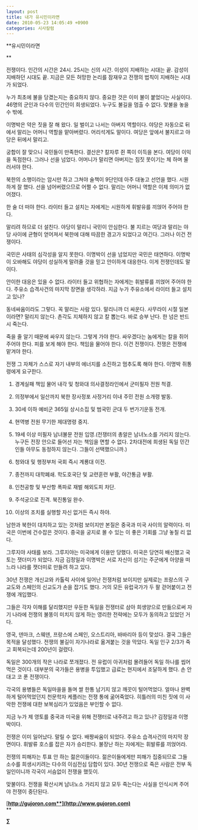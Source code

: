 ```yaml
---
layout: post
title: 내가 유시민이라면
date: 2010-05-23 14:05:49 +0900
categories: 시사칼럼
---
```

  
**유시민이라면  
  
** 

전쟁이다. 인간의 시간은 24시. 25시는 신의 시간. 이성이 지배하는 시대는 끝. 감성이 지배하던 시대도 끝. 지금은 모든 허망한 논리를 잠재우고 전쟁의 법칙이 지배하는 시대가 되었다. 



누가 최초에 불을 당겼는지는 중요하지 않다. 중요한 것은 이미 불이 붙었다는 사실이다. 46명의 군인과 다수의 민간인이 희생되었다. 누구도 불길을 멈출 수 없다. 맞불을 놓을 수 밖에.



이명박은 약은 짓을 잘 해 왔다. 일 벌이고 나서는 아버지 역할이다. 야당은 자동으로 뒤에서 말리는 어머니 역할을 맡아버렸다. 어리석게도 말이다. 여당은 앞에서 불지르고 야당은 뒤에서 말리고. 



궁합이 잘 맞으니 국민들이 만족한다. 결산은? 칼자루 쥔 쪽이 이득을 본다. 여당이 이익을 독점한다. 그러나 선을 넘었다. 어머니가 말리면 아버지는 짐짓 못이기는 체 하며 물러서야 한다.



북한의 소행이라는 암시만 하고 그쳐야 술책이 9단인데 아주 대놓고 선언을 했다. 시원하게 잘 했다. 선을 넘어버렸으므로 어쩔 수 없다. 말리는 어머니 역할은 이제 의미가 없어졌다.



한 술 더 떠야 한다. 라이터 들고 설치는 자에게는 시원하게 휘발유를 끼얹어 주어야 한다. 



말리려 하므로 더 설친다. 야당이 말리니 국민이 안심한다. 불 지르는 여당과 말리는 야당 사이에 균형이 얻어져서 북한에 대해 따끔한 경고가 되었다고 여긴다. 그러나 이건 전쟁이다.



국민은 사태의 심각성을 알지 못한다. 이명박이 선을 넘었지만 국민은 태연하다. 이명박이 오바해도 야당이 성실하게 말려줄 것을 믿고 안이하게 대응한다. 이게 전쟁인데도 말이다.



안이한 대응은 있을 수 없다. 라이터 들고 위협하는 자에게는 휘발류를 끼얹어 주어야 한다. 주유소 습격사건의 마지막 장면을 생각하라. 지금 누가 주유소에서 라이터 들고 설치고 있나?



동네싸움이라도 그렇다. 꼭 말리는 사람 있다. 말리니까 더 싸운다. 사무라이 시절 일본이라면? 말리지 않는다. 촌각도 지체하지 않고 칼 뽑는다. 바로 승부 난다. 한 넘은 반드시 죽는다. 



죽을 줄 알기 때문에 싸우지 않는다. 그렇게 가야 한다. 싸우겠다는 놈에게는 칼을 쥐어주어야 한다. 피를 보게 해야 한다. 책임을 물어야 한다. 이건 전쟁이다. 전쟁은 전쟁에 맡겨야 한다.



전쟁 그 자체가 스스로 자기 내부의 에너지를 소진하고 멈추도록 해야 한다. 이명박 쥐통령에게 요구한다.



1) 경계실패 책임 물어 내각 및 청와대 의사결정라인에서 군미필자 전원 척결. 



2) 의정부에서 일산까지 북한 장사정포 사정거리 이내 주민 전원 소개령 발동.



3) 30세 이하 예비군 365일 상시소집 및 범국민 군대 두 번가기운동 전개.



4) 현역병 전원 무기한 제대명령 중지.



5) 19세 이상 미필자 남녀불문 전원 입영.(전쟁터의 총알은 남녀노소를 가리지 않는다. 누구든 전장 안으로 들어선 자는 책임을 면할 수 없다. 2차대전에 희생된 독일 민간인들 아무도 동정하지 않는다. 그들이 선택했으니까.)



6) 청와대 및 행정부처 국회 즉시 계룡대 이전.



7) 종전까지 대학폐쇄. 학도호국단 및 교련훈련 부활, 야간통금 부활.



8) 인천공항 및 부산항 폭파로 재벌 해외도피 차단.



9) 주석궁으로 진격. 북진통일 완수.



10) 이상의 조치를 실행할 자신 없거든 즉시 하야.



남한과 북한이 대치하고 있는 것처럼 보이지만 본질은 중국과 미국 사이의 알력이다. 미국은 이번에 건수잡은 것이다. 중국을 궁지로 몰 수 있는 이 좋은 기회를 그냥 놓칠 리 없다. 



그루지야 사태를 보라. 그루지야는 미국에게 이용만 당했다. 미국은 당연히 배신했고 국토는 잿더미가 되었다. 지금 김정일과 이명박은 서로 자신이 섬기는 주군에게 아양을 떠느라 나라를 잿더미로 만들려 하고 있다.



30년 전쟁은 개신교와 카톨릭 사이에 일어난 전쟁처럼 보이지만 실제로는 프랑스의 구교도와 스페인의 신교도가 손을 잡기도 했다. 거의 모든 유럽국가가 두 팔 걷어붙이고 전쟁에 개입했다.



그들은 각자 이해를 달리했지만 우둔한 독일을 전쟁터로 삼아 희생양으로 만듦으로써 자기 나라에 전쟁의 불똥이 미치지 않게 하는 영리한 전략에는 모두가 동의하고 있었던 거다.



영국, 덴마크, 스웨덴, 프랑스에 스페인, 오스트리아, 바바리아 등이 맞섰다. 결국 그들은 목적을 달성했다. 전쟁의 불길이 자기나라로 옮겨붙는 것을 막았다. 독일 인구 2/3가 죽고 회복되는데 200년이 걸렸다. 



독일은 300개의 작은 나라로 쪼개졌다. 전 유럽이 아귀처럼 몰려들어 독일 하나를 씹어먹은 것이다. 대부분의 국가들은 용병을 투입했고 급료는 현지에서 조달하게 했다. 손 안대고 코 푼 전쟁이다. 



각국의 용병들은 독일마을을 돌며 쌀 한통 남기지 않고 깨끗이 털어먹었다. 얼마나 완벽하게 털어먹었던지 천문학자 케플러는 전쟁 통에 굶어죽었다. 히틀러의 미친 짓에 이 사악한 전쟁에 대한 보복심리가 있었음은 부인할 수 없다. 



지금 누가 제 영토를 중국과 미국을 위해 전쟁터로 내주려고 하고 있나? 김정일과 이명박이다. 



전쟁은 이미 일어났다. 말릴 수 없다. 배짱싸움이 되었다. 주유소 습격사건의 마지막 장면이다. 휘발류 호스를 잡은 자가 승리한다. 불장난 하는 자에게는 휘발류를 끼얹어라. 



전쟁의 피해자는 투표 안 하는 젊은이들이다. 젊은이들에게만 피해가 집중되므로 그들 소수를 희생시키려는 다수의 이심전심 담합이 있다. 30년 전쟁으로 죽은 사람은 전부 독일인이니까 각국이 서슴없이 전쟁을 했듯이.



맞불이다. 전쟁을 확산시켜 남녀노소 가리지 않고 모두 죽는다는 사실을 인식시켜 주어야 전쟁이 중단된다. 









[**http://gujoron.com**](http://www.gujoron.com)**  
** 

**∑**